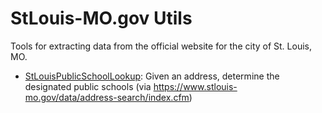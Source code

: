 # StLouis-MO.gov Utils

Tools for extracting data from the official website for the city of St. Louis, MO. 

- [StLouisPublicSchoolLookup](https://github.com/brockzilla/stlouismo-gov-utils/blob/master/StLouisPublicSchoolLookup.java): Given an address, determine the designated public schools (via https://www.stlouis-mo.gov/data/address-search/index.cfm)
